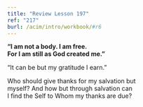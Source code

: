 ```yaml
---
title: "Review Lesson 197"
ref: "217"
burl: /acim/intro/workbook/#r6
---
```


<div markdown="1" class="center">

**“I am not a body. I am free.<br/>
For I am still as God created me.”**
</div>

“It can be but my gratitude I earn.”

<div markdown="1" class="review center">

Who should give thanks for my salvation but<br/>
myself? And how but through salvation can<br/>
I find the Self to Whom my thanks are due?
</div>

